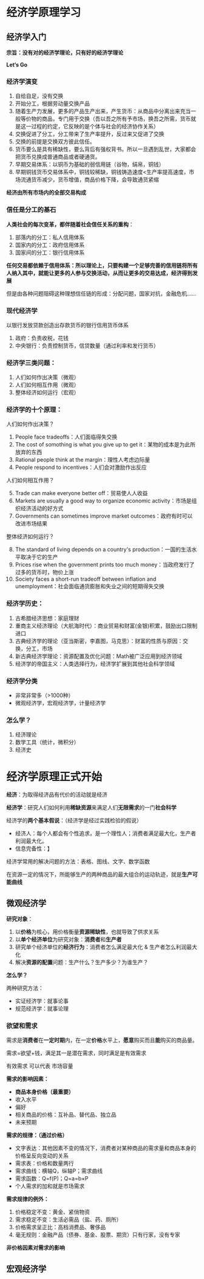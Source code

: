 # 经济学原理学习


## 经济学入门

**宗旨：没有对的经济学理论，只有好的经济学理论**

**Let‘s Go**

### 经济学演变

1. 自给自足，没有交换
2. 开始分工，根据劳动量交换产品
3. 随着生产力发展，更多的产品生产出来，产生货币：从商品中分离出来充当一般等价物的商品，专门用于交换（吾以吾之所有予市场，换吾之所需，货币就是这一过程的约定，它反映的是个体与社会的经济协作关系）
4. 交换促进了分工，分工带来了生产率提升，反过来又促进了交换
5. 交换的前提是交换双方彼此信任。
6. 货币要么是具有稀缺性，要么背后有强权背书。所以一旦遇到乱世，大家都会把货币兑换成普通商品或者硬通货。
7. 早期交易体系：以铜币为基础的弱信用链（谷物，绢帛，铜钱）
8. 早期铜钱货币交易体系中，铜钱较稀缺，铜钱铸造速度<生产率提高速度，市场流通货币减少，货币增值，商品价格下降，会导致通货紧缩

**经济由所有市场内的全部交易构成**



### 信任是分工的基石

**人类社会的每次变革，都伴随着社会信任关系的重构**：

1. 部落内的分工：私人信用体系
2. 国家内的分工：政府信用体系
3. 国家间的分工：银行信用体系

**任何交易都依赖于信用体系：所以理论上，只要构建一个足够完善的信用链将所有人纳入其中，就能让更多的人参与交换活动，从而让更多的交易达成，经济得到发展**

但是由各种问题阻碍这种理想信任链的形成：分配问题，国家对抗，金融危机......



### 现代经济学

以银行发放贷款创造出存款货币的银行信用货币体系

1. 政府：负责收税，花钱
2. 中央银行：负责控制货币，信贷数量（通过利率和发行货币）



### 经济学三类问题：

1. 人们如何作出决策（微观）
2. 人们如何相互作用（微观）
3. 整体经济如何运行（宏观）



### 经济学的十个原理：

人们如何作出决策？

1. People face tradeoffs：人们面临得失交换
2. The cost of somothing is what you give up to get it：某物的成本是为此所放弃的东西
3. Rational people think at the margin：理性人考虑边际量
4. People respond to incentives：人们会对激励作出反应

人们如何相互作用？

5. Trade can make everyone better off：贸易使人人收益
6. Markets are usually a good way to organize economic activity：市场是组织经济活动的好方式
7. Governments can sometimes improve market outcomes：政府有时可以改进市场结果

整体经济如何运行？ 

8. The standard of living depends on a country's production：一国的生活水平取决于它的生产
9. Prices rise when the government prints too much money：当政府发行了过多的货币时，物价上涨
10. Society faces a short-run tradeoff between inflation and unemployment：社会面临通货膨胀和失业之间的短期得失交换



### 经济学历史：

1. 古希腊经济思想：家庭理财
2. 重商主义经济理论（大航海时代）：商业贸易和财富(金银)积累，鼓励出口限制进口
3. 古典经济学的理论（亚当斯密，李嘉图，马克思）：财富的性质与原因：交换，分工，市场
4. 新古典经济学理论：资源配置及优化问题：Math被广泛应用到经济领域
5. 经济学的帝国主义：人类选择行为，经济学扩展到其他社会科学领域



### 经济学分类

* 非常非常多（>1000种）
* 微观经济学，宏观经济学，计量经济学



### 怎么学？

1. 经济理论
2. 数学工具（统计，微积分）
3. 经济史



# 经济学原理正式开始

**经济**：为取得经济品有代价的活动就是经济

**经济学**：研究人们如何利用**稀缺资源**来满足人们**无限需求**的一门**社会科学**

经济学的**两个基本假说**：（经济学是经过实践检验的假说）

* 经济人：每个人都会有个性追求，是一个理性人；消费者满足最大化，生产者利润最大化。
* 信息完备性：】

经济学常用的解决问题的方法：表格、图线、文字、数学函数

在资源一定的情况下，所能够生产的两种商品的最大组合的运动轨迹，就是**生产可能曲线**

## 微观经济学

**研究对象**：

1. 以**价格**为核心，用价格衡量**资源稀缺性**，也就导致了供求关系
2. 以**单个经济单位**为研究对象：**消费者**和**生产者**
3. 研究单个经济单位的**经济行为**：消费者怎么满足最大化 & 生产者怎么利润最大化
4. 解决**资源的配置**问题：生产什么？生产多少？为谁生产？

**怎么学？**

两种研究方法：

* 实证经济学：就事论事
* 规范经济学：就事论理

### 欲望和需求

需求是**消费者**在**一定时期**内，在一定**价格**水平上，**愿意**购买而且**能**购买的商品量。

需求=欲望+钱，满足其一是潜在需求，同时满足是有效需求

有效需求 可以代表 市场容量

**需求的影响因素：**

* **商品本身价格（最重要）**
* 收入水平
* 偏好
* 相关商品的价格：互补品、替代品、独立品
* 未来预期

**需求的规律：（通过价格）**

* 文字表达：其他因素不变的情况下，消费者对某种商品的需求量和商品本身的价格呈反向变动的关系
* 需求表：价格和数量两行
* 需求曲线：横轴Q，纵轴P；需求曲线
* 需求函数：Q=f(P)；Q=a=b×P
* 个人需求的加和就是市场需求

**需求规律的例外：**

1. 价格稳定不变：黄金、紧俏物资
2. 需求稳定不变：生活必需品（盐、药、厕所）
3. 价格需求呈正比：高档消费品、奢侈品
4. 毫无规则：金融产品（债券、基金、股票、期货）只有行家，没有专家

**非价格因素对需求的影响**

## 宏观经济学
